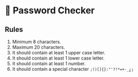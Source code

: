 # 🔐 Password Checker
## Rules
1. Minimum 8 characters.
2. Maximum 20 characters.
3. It should contain at least 1 upper case letter.
4. It should contain at least 1 lower case letter.
5. It should contain at least 1 number.
6. It should contain a special character `;()[]{}:"'?!*=+-_¿¡`